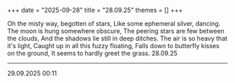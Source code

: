 +++
date = "2025-09-28"
title = "28.09.25"
themes = []
+++

Oh the misty way, begotten of stars,
Like some ephemeral silver, dancing.
The moon is hung somewhere obscure,
The peering stars are few between the clouds,
And the shadows lie still in deep ditches.
The air is so heavy that it's light,
Caught up in all this fuzzy floating,
Falls down to butterfly kisses on the ground,
It seems to hardly greet the grass.
28.09.25

---

29.09.2025 00:11
